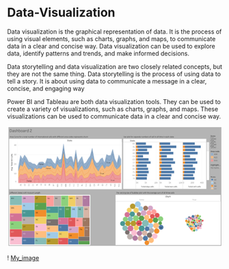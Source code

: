 # Data-Visualization
Data visualization is the graphical representation of data. It is the process of using visual elements, such as charts, graphs, and maps, to communicate data in a clear and concise way. Data visualization can be used to explore data, identify patterns and trends, and make informed decisions.

Data storytelling and data visualization are two closely related concepts, but they are not the same thing.
Data storytelling is the process of using data to tell a story. It is about using data to communicate a message in a clear, concise, and engaging way

Power BI and Tableau are both data visualization tools. They can be used to create a variety of visualizations, such as charts, graphs, and maps. These visualizations can be used to communicate data in a clear and concise way.

![My image](https://github.com/SheikhSarvar/Data-Visualization/blob/main/Dashboard%202%20(1).png)

! [My_image](https://github.com/SheikhSarvar/Data-Visualization/blob/main/Dashboard%203.png)
